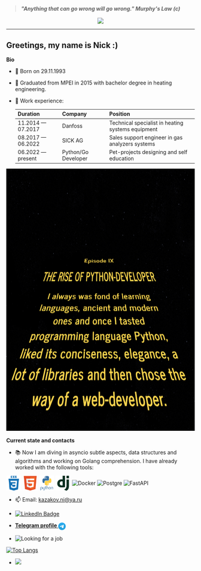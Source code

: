 
> ***"Anything that can go wrong will go wrong." Murphy's Law (c)***

 <div align="center">
  <img src="https://media.giphy.com/media/qgQUggAC3Pfv687qPC/giphy.gif" align="center"> </img>
  </div>
  
  ---
 
## Greetings, my name is Nick :)

**Bio**
- :baby: Born on 29.11.1993
- :school: Graduated from MPEI in 2015 with bachelor degree in heating engineering.
- :office: Work experience:

     | Duration          | Company       | Position      |
     | -------------     | ------------- | ------------- |
     | 11.2014 — 07.2017 | Danfoss       | Technical specialist in heating systems equipment |
     | 08.2017 — 06.2022 | SICK AG       | Sales support engineer in gas analyzers systems|
     | 06.2022 — present | Python/Go Developer       | Pet-projects designing and self education|

 <img src="https://github.com/KazakNi/KazakNi/blob/e9d5a5e1063f3bbba6be86c089924341967162f8/starwars.png" title="Django" alt="Django" width="1100" height="700"/>


**Current state and contacts**
- 📚 Now I am diving in asyncio subtle aspects, data structures and algorithms and working on Golang comprehension. I have already worked with the following tools: <br>
<div>
  <img src="https://github.com/devicons/devicon/blob/master/icons/css3/css3-plain-wordmark.svg"  title="CSS3" alt="CSS" width="40" height="40" align="center"/>
  <img src="https://github.com/devicons/devicon/blob/master/icons/html5/html5-original.svg" title="HTML5" alt="HTML" width="40" height="40" align="center"/>
  <img src="https://github.com/devicons/devicon/blob/master/icons/python/python-original-wordmark.svg" title="Python" alt="Python" width="40" height="40" align="center"/>
  <img src="https://github.com/devicons/devicon/blob/master/icons/django/django-plain.svg" title="Django" alt="Django" width="40" height="40" align="center"/>
  <img src="https://user-images.githubusercontent.com/25181517/117207330-263ba280-adf4-11eb-9b97-0ac5b40bc3be.png" title="Docker" alt="Docker" width="45" height="45" align="center"/>
  <img src="https://user-images.githubusercontent.com/25181517/117208740-bfb78400-adf5-11eb-97bb-09072b6bedfc.png" title="PostgreSQL" alt="Postgre" width="55" height="55" align="center"/>
  <img src="https://fastapi.tiangolo.com/img/logo-margin/logo-teal.png" alt="FastAPI" width="120" height="50" align="center"/>
</div>

- 📫 Email: [kazakov.ni@ya.ru](mailto:kazakov.ni@ya.ru)

- <a href="https://www.linkedin.com/in/nikita-kazakov-b9b180104">
    <img src="https://img.shields.io/badge/LinkedIn-blue?style=for-the-badge&logo=linkedin&logoColor=white" alt="LinkedIn Badge" align="center"/>
  </a>
- <a href="https://t.me/kazakni"> **Telegram profile**
    <img src="https://github.com/KazakNi/KazakNi/blob/0e9c9b4999ff522282f3a7c2b9058cab47f9bbb7/telegram.png" alt="Telegram" align="center" width="20" height="20"/>
  </a> 
- ![Looking for a job](https://img.shields.io/badge/-Looking%20for%20a%20job-green?style=&logo=github&logoColor=black)

[![Top Langs](https://github-readme-stats-git-masterrstaa-rickstaa.vercel.app/api/top-langs/?username=KazakNi)](https://github.com/anuraghazra/github-readme-stats)

-   ![](https://komarev.com/ghpvc/?username=KazakNi&color=blueviolet)
